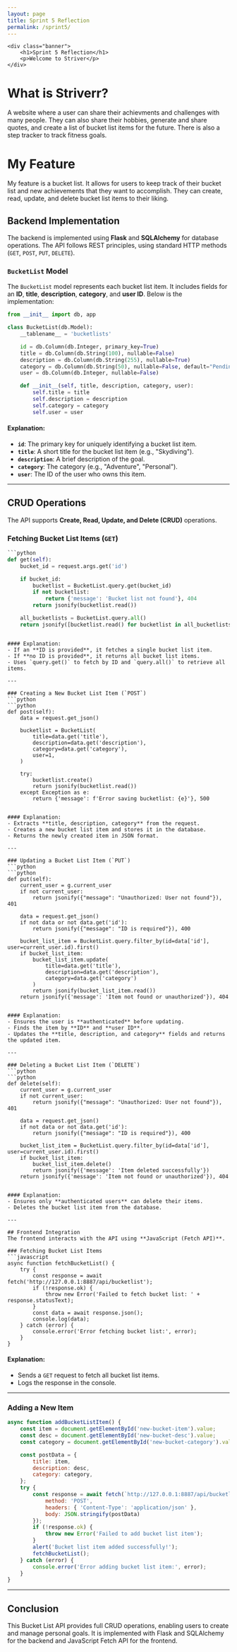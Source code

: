 ```yaml
---
layout: page
title: Sprint 5 Reflection
permalink: /sprint5/
---
```


<head>
    <meta charset="UTF-8">
    <meta name="viewport" content="width=device-width, initial-scale=1.0">
    <title>Sprint 5 Reflection</title>
    <style>
        .banner {
            background: linear-gradient(90deg, #0077b6, #00ff99); /* Blue to Green gradient */
            padding: 20px;
            text-align: center;
            border-radius: 10px;
            width: 80%;
            margin: 20px auto;
            box-shadow: 0px 4px 8px rgba(0, 0, 0, 0.2);
        }
        .banner h1 {
            color: #ffffff; /* White text */
            margin: 0;
            font-size: 3em; /* Bigger text */
            font-family: Arial, sans-serif;
            text-shadow: 2px 2px 4px rgba(0, 0, 0, 0.3);
        }
        .banner p {
            color: #ffffff; /* White text */
            font-size: 1.2em; /* Smaller text */
            margin: 5px 0 0;
            font-family: Arial, sans-serif;
            opacity: 0.9; /* Slight transparency for effect */
        }
    </style>
</head>
<body>

    <div class="banner">
        <h1>Sprint 5 Reflection</h1>
        <p>Welcome to Striver</p>
    </div>

</body>

# What is Striverr?
A website where a user can share their achievments and challenges with many people. They can also share their hobbies, generate and share quotes, and create a list of bucket list items for the future. There is also a step tracker to track fitness goals.


# My Feature
My feature is a bucket list. It allows for users to keep track of their bucket list and new achievements that they want to accomplish. They can create, read, update, and delete bucket list items to their liking.

## Backend Implementation
The backend is implemented using **Flask** and **SQLAlchemy** for database operations. The API follows REST principles, using standard HTTP methods (`GET`, `POST`, `PUT`, `DELETE`).

### `BucketList` Model
The `BucketList` model represents each bucket list item. It includes fields for an **ID**, **title**, **description**, **category**, and **user ID**. Below is the implementation:

```python
from __init__ import db, app

class BucketList(db.Model):
    __tablename__ = 'bucketlists'

    id = db.Column(db.Integer, primary_key=True)
    title = db.Column(db.String(100), nullable=False)
    description = db.Column(db.String(255), nullable=True)
    category = db.Column(db.String(50), nullable=False, default="Pending")
    user = db.Column(db.Integer, nullable=False)

    def __init__(self, title, description, category, user):
        self.title = title
        self.description = description
        self.category = category
        self.user = user
```

#### Explanation:
- **`id`**: The primary key for uniquely identifying a bucket list item.
- **`title`**: A short title for the bucket list item (e.g., "Skydiving").
- **`description`**: A brief description of the goal.
- **`category`**: The category (e.g., "Adventure", "Personal").
- **`user`**: The ID of the user who owns this item.

---

## CRUD Operations
The API supports **Create, Read, Update, and Delete (CRUD)** operations.

### Fetching Bucket List Items (`GET`)
```python
```python
def get(self):
    bucket_id = request.args.get('id')

    if bucket_id:
        bucketlist = BucketList.query.get(bucket_id)
        if not bucketlist:
            return {'message': 'Bucket list not found'}, 404
        return jsonify(bucketlist.read())

    all_bucketlists = BucketList.query.all()
    return jsonify([bucketlist.read() for bucketlist in all_bucketlists])
```
```

#### Explanation:
- If an **ID is provided**, it fetches a single bucket list item.
- If **no ID is provided**, it returns all bucket list items.
- Uses `query.get()` to fetch by ID and `query.all()` to retrieve all items.

---

### Creating a New Bucket List Item (`POST`)
```python
```python
def post(self):
    data = request.get_json()
    
    bucketlist = BucketList(
        title=data.get('title'),
        description=data.get('description'),
        category=data.get('category'),
        user=1,
    )
    
    try:
        bucketlist.create()
        return jsonify(bucketlist.read())
    except Exception as e:
        return {'message': f'Error saving bucketlist: {e}'}, 500
```
```

#### Explanation:
- Extracts **title, description, category** from the request.
- Creates a new bucket list item and stores it in the database.
- Returns the newly created item in JSON format.

---

### Updating a Bucket List Item (`PUT`)
```python
```python
def put(self):
    current_user = g.current_user
    if not current_user:
        return jsonify({"message": "Unauthorized: User not found"}), 401

    data = request.get_json()
    if not data or not data.get('id'):
        return jsonify({"message": "ID is required"}), 400

    bucket_list_item = BucketList.query.filter_by(id=data['id'], user=current_user.id).first()
    if bucket_list_item:
        bucket_list_item.update(
            title=data.get('title'),
            description=data.get('description'),
            category=data.get('category')
        )
        return jsonify(bucket_list_item.read())
    return jsonify({'message': 'Item not found or unauthorized'}), 404
```
```

#### Explanation:
- Ensures the user is **authenticated** before updating.
- Finds the item by **ID** and **user ID**.
- Updates the **title, description, and category** fields and returns the updated item.

---

### Deleting a Bucket List Item (`DELETE`)
```python
```python
def delete(self):
    current_user = g.current_user
    if not current_user:
        return jsonify({"message": "Unauthorized: User not found"}), 401

    data = request.get_json()
    if not data or not data.get('id'):
        return jsonify({"message": "ID is required"}), 400

    bucket_list_item = BucketList.query.filter_by(id=data['id'], user=current_user.id).first()
    if bucket_list_item:
        bucket_list_item.delete()
        return jsonify({'message': 'Item deleted successfully'})
    return jsonify({'message': 'Item not found or unauthorized'}), 404
```
```

#### Explanation:
- Ensures only **authenticated users** can delete their items.
- Deletes the bucket list item from the database.

---

## Frontend Integration
The frontend interacts with the API using **JavaScript (Fetch API)**.

### Fetching Bucket List Items
```javascript
async function fetchBucketList() {
    try {
        const response = await fetch('http://127.0.0.1:8887/api/bucketlist');
        if (!response.ok) {
            throw new Error('Failed to fetch bucket list: ' + response.statusText);
        }
        const data = await response.json();
        console.log(data);
    } catch (error) {
        console.error('Error fetching bucket list:', error);
    }
}
```

#### Explanation:
- Sends a `GET` request to fetch all bucket list items.
- Logs the response in the console.

---

### Adding a New Item
```javascript
async function addBucketListItem() {
    const item = document.getElementById('new-bucket-item').value;
    const desc = document.getElementById('new-bucket-desc').value;
    const category = document.getElementById('new-bucket-category').value;

    const postData = {
        title: item,
        description: desc,
        category: category,
    };
    try {
        const response = await fetch(`http://127.0.0.1:8887/api/bucketlist`, {
            method: 'POST',
            headers: { 'Content-Type': 'application/json' },
            body: JSON.stringify(postData)
        });
        if (!response.ok) {
            throw new Error('Failed to add bucket list item');
        }
        alert('Bucket list item added successfully!');
        fetchBucketList();
    } catch (error) {
        console.error('Error adding bucket list item:', error);
    }
}
```

---

## Conclusion
This Bucket List API provides full CRUD operations, enabling users to create and manage personal goals. It is implemented with Flask and SQLAlchemy for the backend and JavaScript Fetch API for the frontend.


